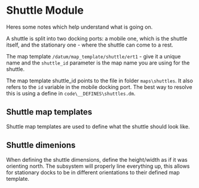 # Shuttle Module

Heres some notes which help understand what is going on.

A shuttle is split into two docking ports: a mobile one, which is the shuttle itself, and the stationary one - where the shuttle can come to a rest.

The map template `/datum/map_template/shuttle/ert1` - give it a unique name and the `shuttle_id` parameter is the map name you are using for the shuttle.

The map template shuttle_id points to the file in folder `maps\shuttles`. It also refers to the `id` variable in the mobile docking port. The best way to resolve this is using a define in `code\__DEFINES\shuttles.dm`.
## Shuttle map templates

Shuttle map templates are used to define what the shuttle should look like.

## Shuttle dimenions

When defining the shuttle dimensions, define the height/width as if it was orienting north. The subsystem will properly line everything up, this allows for stationary docks to be in different orientations to their defined map template.
